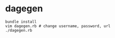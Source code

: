 dagegen
=======

```
bundle install
vim dagegen.rb # change username, password, url
./dagegen.rb
```
